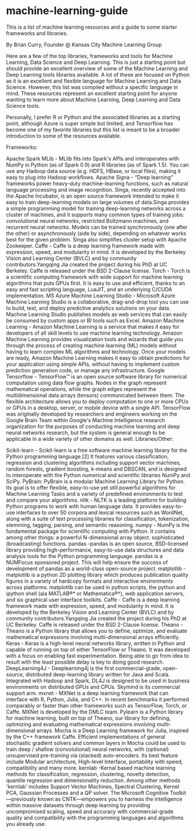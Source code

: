 # machine-learning-guide
This is a list of machine learning resources and a guide to some starter frameworks and libraries.

By Brian Curry, Founder @ Kansas City Machine Learning Group

Here are a few of the top libraries, frameworks and tools for Machine Learning, Data Science and Deep Learning. This is just a starting point but should provide an excellent overview of some of the Machine Learning and Deep Learning tools libraries available. A lot of these are focused on Python as it is an excellent and flexible language for Machine Learning and Data Science. However, this list was compiled without a specific language in mind. These resources represent an excellent starting point for anyone wanting to learn more about Machine Learning, Deep Learning and Data Science tools.

Personally, I prefer R or Python and the associated libraries as a starting point, although Azure is super simple but limited, and Tensorflow has become one of my favorite libraries but this list is meant to be a broader introduction to some of the resources available.

Frameworks:

Apache Spark MLib - MLlib fits into Spark's APIs and interoperates with NumPy in Python (as of Spark 0.9) and R libraries (as of Spark 1.5). You can use any Hadoop data source (e.g. HDFS, HBase, or local files), making it easy to plug into Hadoop workflows.
Apache Signa - “Deep learning” frameworks power heavy-duty machine-learning functions, such as natural language processing and image recognition. Singa, recently accepted into the Apache Incubator, is an open source framework intended to make it easy to train deep-learning models on large volumes of data.Singa provides a simple programming model for training deep-learning networks across a cluster of machines, and it supports many common types of training jobs: convolutional neural networks, restricted Boltzmann machines, and recurrent neural networks. Models can be trained synchronously (one after the other) or asynchronously (side by side), depending on whatever works best for the given problem. Singa also simplifies cluster setup with Apache Zookeeper.
Caffe - Caffe is a deep learning framework made with expression, speed, and modularity in mind. It is developed by the Berkeley Vision and Learning Center (BVLC) and by community contributors.Yangqing Jia created the project during his PhD at UC Berkeley. Caffe is released under the BSD 2-Clause license.
Torch - Torch is a scientific computing framework with wide support for machine learning algorithms that puts GPUs first. It is easy to use and efficient, thanks to an easy and fast scripting language, LuaJIT, and an underlying C/CUDA implementation.
MS Azure Machine Learning Studio - Microsoft Azure Machine Learning Studio is a collaborative, drag-and-drop tool you can use to build, test, and deploy predictive analytics solutions on your data. Machine Learning Studio publishes models as web services that can easily be consumed by custom apps or BI tools such as Excel.
Amazon Machine Learning - Amazon Machine Learning is a service that makes it easy for developers of all skill levels to use machine learning technology. Amazon Machine Learning provides visualization tools and wizards that guide you through the process of creating machine learning (ML) models without having to learn complex ML algorithms and technology. Once your models are ready, Amazon Machine Learning makes it easy to obtain predictions for your application using simple APIs, without having to implement custom prediction generation code, or manage any infrastructure. 
Google Tensorflow - TensorFlow™ is an open source software library for numerical computation using data flow graphs. Nodes in the graph represent mathematical operations, while the graph edges represent the multidimensional data arrays (tensors) communicated between them. The flexible architecture allows you to deploy computation to one or more CPUs or GPUs in a desktop, server, or mobile device with a single API. TensorFlow was originally developed by researchers and engineers working on the Google Brain Team within Google's Machine Intelligence research organization for the purposes of conducting machine learning and deep neural networks research, but the system is general enough to be applicable in a wide variety of other domains as well.
Libraries/Other:

Scikit-learn - Scikit-learn is a free software machine learning library for the Python programming language.[2] It features various classification, regression and clustering algorithms including support vector machines, random forests, gradient boosting, k-means and DBSCAN, and is designed to interoperate with the Python numerical and scientific libraries NumPy and SciPy.
PyBrain: PyBrain is a modular Machine Learning Library for Python. Its goal is to offer flexible, easy-to-use yet still powerful algorithms for Machine Learning Tasks and a variety of predefined environments to test and compare your algorithms.
nltk - NLTK is a leading platform for building Python programs to work with human language data. It provides easy-to-use interfaces to over 50 corpora and lexical resources such as WordNet, along with a suite of text processing libraries for classification, tokenization, stemming, tagging, parsing, and semantic reasoning.
 numpy - NumPy is the fundamental package for scientific computing with Python. It contains among other things: a powerful N-dimensional array object. sophisticated (broadcasting) functions.
pandas -pandas is an open source, BSD-licensed library providing high-performance, easy-to-use data structures and data analysis tools for the Python programming language. pandas is a NUMFocus sponsored project. This will help ensure the success of development of pandas as a world-class open-source project.
 matplotlib - matplotlib is a python 2D plotting library which produces publication quality figures in a variety of hardcopy formats and interactive environments across platforms. matplotlib can be used in python scripts, the python and ipython shell (ala MATLAB®* or Mathematica®†), web application servers, and six graphical user interface toolkits.
Caffe - Caffe is a deep learning framework made with expression, speed, and modularity in mind. It is developed by the Berkeley Vision and Learning Center (BVLC) and by community contributors.Yangqing Jia created the project during his PhD at UC Berkeley. Caffe is released under the BSD 2-Clause license.
Theano -  Theano is a Python library that allows you to define, optimize, and evaluate mathematical expressions involving multi-dimensional arrays efficiently.
Keras - Keras is a high-level neural networks library, written in Python and capable of running on top of either TensorFlow or Theano. It was developed with a focus on enabling fast experimentation. Being able to go from idea to result with the least possible delay is key to doing good research.
DeepLearning4J - Deeplearning4j is the first commercial-grade, open-source, distributed deep-learning library written for Java and Scala. Integrated with Hadoop and Spark, DL4J is designed to be used in business environments on distributed GPUs and CPUs. Skymind is its commercial support arm.
mxnet - MXNet is a deep learning framework that can interface with R, Python, Julia, and C++. In recent benchmarks it performed comparably or faster than other frameworks such as TensorFlow, Torch, or Caffe. MXNet is developed by the DMLC team.
Pylearn is a Python library for machine learning, built on top of Theano, our library for defining, optimizing and evaluating mathematical expressions involving multi-dimensional arrays.
 Mocha is a Deep Learning framework for Julia, inspired by the C++ framework Caffe. Efficient implementations of general stochastic gradient solvers and common layers in Mocha could be used to train deep / shallow (convolutional) neural networks, with (optional) unsupervised pre-training via (stacked) auto-encoders. Its best feature include Modular architecture, High-level Interface, portability with speed, compatibility and many more.
kernlab -Kernal based machine learning methods for classification, regression, clustering, novelty detection, quantile regression and dimensionality reduction. Among other methods 'kernlab' includes Support Vector Machines, Spectral Clustering, Kernel PCA, Gaussian Processes and a QP solver.
The Microsoft Cognitive Toolkit—previously known as CNTK—empowers you to harness the intelligence within massive datasets through deep learning by providing uncompromised scaling, speed and accuracy with commercial-grade quality and compatibility with the programming languages and algorithms you already use.
